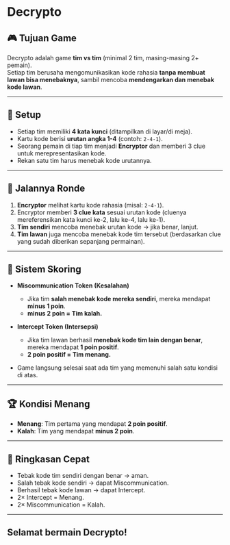 ﻿# Decrypto

## 🎮 Tujuan Game
Decrypto adalah game **tim vs tim** (minimal 2 tim, masing-masing 2+ pemain).  
Setiap tim berusaha mengomunikasikan kode rahasia **tanpa membuat lawan bisa menebaknya**, sambil mencoba **mendengarkan dan menebak kode lawan**.

---

## 📝 Setup
- Setiap tim memiliki **4 kata kunci** (ditampilkan di layar/di meja).  
- Kartu kode berisi **urutan angka 1-4** (contoh: `2-4-1`).  
- Seorang pemain di tiap tim menjadi **Encryptor** dan memberi 3 clue untuk merepresentasikan kode.  
- Rekan satu tim harus menebak kode urutannya.

---

## 🔄 Jalannya Ronde
1. **Encryptor** melihat kartu kode rahasia (misal: `2-4-1`).  
2. Encryptor memberi **3 clue kata** sesuai urutan kode (cluenya mereferensikan kata kunci ke-2, lalu ke-4, lalu ke-1).  
3. **Tim sendiri** mencoba menebak urutan kode → jika benar, lanjut.  
4. **Tim lawan** juga mencoba menebak kode tim tersebut (berdasarkan clue yang sudah diberikan sepanjang permainan).  

---

## 🧮 Sistem Skoring
- **Miscommunication Token (Kesalahan)**  
  - Jika tim **salah menebak kode mereka sendiri**, mereka mendapat **minus 1 poin**.  
  - **minus 2 poin = Tim kalah.**  

- **Intercept Token (Intersepsi)**  
  - Jika tim lawan berhasil **menebak kode tim lain dengan benar**, mereka mendapat **1 poin positif**.  
  - **2 poin positif = Tim menang.**  

- Game langsung selesai saat ada tim yang memenuhi salah satu kondisi di atas.  

---

## 🏆 Kondisi Menang
- **Menang**: Tim pertama yang mendapat **2 poin positif**.  
- **Kalah**: Tim yang mendapat **minus 2 poin**.

---

## 📌 Ringkasan Cepat
- Tebak kode tim sendiri dengan benar → aman.  
- Salah tebak kode sendiri → dapat Miscommunication.  
- Berhasil tebak kode lawan → dapat Intercept.  
- 2× Intercept = Menang.  
- 2× Miscommunication = Kalah.  

---

## Selamat bermain **Decrypto**!

